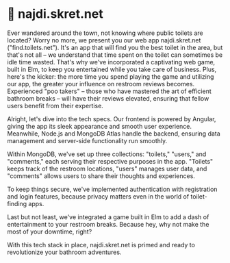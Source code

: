 # :poop: najdi.skret.net
Ever wandered around the town, not knowing where public toilets are located? Worry no more, we present you our web app najdi.skret.net ("find.toilets.net"). It's an app that will find you the best toilet in the area, but that's not all – we understand that time spent on the toilet can sometimes be idle time wasted. That's why we've incorporated a captivating web game, built in Elm, to keep you entertained while you take care of business. Plus, here's the kicker: the more time you spend playing the game and utilizing our app, the greater your influence on restroom reviews becomes. Experienced "poo takers" – those who have mastered the art of efficient bathroom breaks – will have their reviews elevated, ensuring that fellow users benefit from their expertise.

Alright, let's dive into the tech specs. Our frontend is powered by Angular, giving the app its sleek appearance and smooth user experience. Meanwhile, Node.js and MongoDB Atlas handle the backend, ensuring data management and server-side functionality run smoothly.

Within MongoDB, we've set up three collections: "toilets," "users," and "comments," each serving their respective purposes in the app. "Toilets" keeps track of the restroom locations, "users" manages user data, and "comments" allows users to share their thoughts and experiences.

To keep things secure, we've implemented authentication with registration and login features, because privacy matters even in the world of toilet-finding apps.

Last but not least, we've integrated a game built in Elm to add a dash of entertainment to your restroom breaks. Because hey, why not make the most of your downtime, right?

With this tech stack in place, najdi.skret.net is primed and ready to revolutionize your bathroom adventures.
